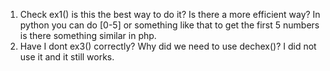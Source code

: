 1. Check ex1() is this the best way to do it? Is there a more efficient way? In python you can do [0-5] or something like that to get the first 5 numbers is there something similar in php.
2. Have I dont ex3() correctly? Why did we need to use dechex()? I did not use it and it still works.

